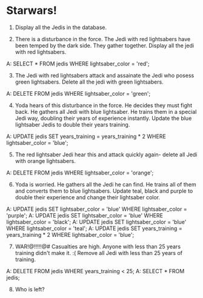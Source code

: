 # Starwars!

1. Display all the Jedis in the database. 

2. There is a disturbance in the force. The Jedi with red lightsabers have been temped by the dark side. They gather together. Display all the jedi with red lightsabers.

A: SELECT * FROM jedis WHERE lightsaber_color = 'red'; 

3. The Jedi with red lightsabers attack and assainate the Jedi who posess green lightsabers. Delete all the jedi with green lightsabers.

A: DELETE FROM jedis WHERE lightsaber_color = 'green';

4. Yoda hears of this disturbance in the force. He decides they must fight back. He gathers all Jedi with blue lightsaber. He trains them in a special Jedi way, doubling their years of experience instantly. Update the blue lightsaber Jedis to double their years training. 

A: UPDATE jedis SET years_training = years_training * 2 WHERE lightsaber_color = 'blue';

5. The red lightsaber Jedi hear this and attack quickly again- delete all Jedi with orange lightsabers. 

A: DELETE FROM jedis WHERE lightsaber_color = 'orange';

6. Yoda is worried. He gathers all the Jedi he can find. He trains all of them and converts them to blue lightsabers. Update teal, black and purple to double their experience and change their lightsaber color. 

A: UPDATE jedis SET lightsaber_color = 'blue' WHERE lightsaber_color = 'purple';
A: UPDATE jedis SET lightsaber_color = 'blue' WHERE lightsaber_color = 'black';
A: UPDATE jedis SET lightsaber_color = 'blue' WHERE lightsaber_color = 'teal';
A: UPDATE jedis SET years_training = years_training * 2  WHERE lightsaber_color = 'blue';


7. WAR!@!!!!!@# Casualties are high. Anyone with less than 25 years training didn't make it. :( Remove all Jedi with less than 25 years of training. 

A: DELETE FROM jedis WHERE years_training < 25;
A: SELECT * FROM jedis;

8. Who is left?
